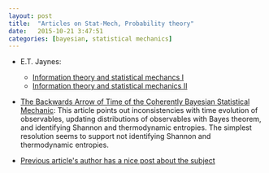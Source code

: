 ```yaml
---
layout: post
title:  "Articles on Stat-Mech, Probability theory"
date:   2015-10-21 3:47:51
categories: [bayesian, statistical mechanics]
---
```


  * E.T. Jaynes:
    * [Information theory and statistical mechancs I](http://journals.aps.org/pr/abstract/10.1103/PhysRev.106.620)
    * [Information theory and statistical mechanics II](http://journals.aps.org/pr/abstract/10.1103/PhysRev.108.171)


  * [The Backwards Arrow of Time of the Coherently Bayesian Statistical Mechanic](http://arxiv.org/abs/cond-mat/0410063): This article points out inconsistencies with time evolution of observables, updating distributions of observables with Bayes theorem, and identifying Shannon and thermodynamic entropies. The simplest resolution seems to support not identifying Shannon and thermodynamic entropies.

  * [Previous article's author has a nice post about the subject](http://bactra.org/notebooks/max-ent.html)

